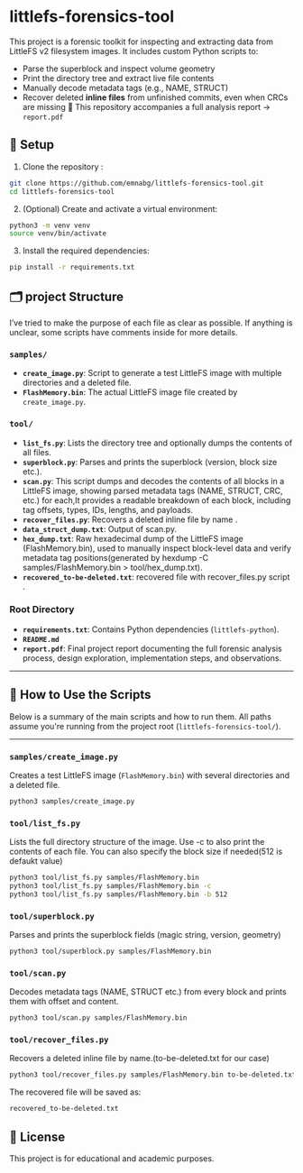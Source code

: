 # littlefs-forensics-tool
This project is a forensic toolkit for inspecting and extracting data from LittleFS v2 filesystem images. It includes custom Python scripts to:

- Parse the superblock and inspect volume geometry
- Print the directory tree and extract live file contents
- Manually decode metadata tags (e.g., NAME, STRUCT)
- Recover deleted **inline files** from unfinished commits, even when CRCs are missing
📘 This repository accompanies a full  analysis report → `report.pdf`

## 🚀 Setup

1. Clone the repository :

```bash
git clone https://github.com/emnabg/littlefs-forensics-tool.git
cd littlefs-forensics-tool
```
2. (Optional) Create and activate a virtual environment:
```bash
python3 -m venv venv
source venv/bin/activate
```
3. Install the required dependencies:
```bash
pip install -r requirements.txt
```

## 🗂️ project Structure

I’ve tried to make the purpose of each file as clear as possible. If anything is unclear, some scripts have comments inside for more details.

### `samples/`

- **`create_image.py`**: Script to generate a test LittleFS image with multiple directories and a deleted file.
- **`FlashMemory.bin`**: The actual LittleFS image file created by `create_image.py`.

### `tool/`

- **`list_fs.py`**: Lists the directory tree and optionally dumps the contents of all files.
- **`superblock.py`**: Parses and prints the superblock (version, block size etc.).
- **`scan.py`**: This script dumps and decodes the contents of all blocks in a LittleFS image, showing parsed metadata tags (NAME, STRUCT, CRC, etc.) for each,It provides a readable breakdown of each block, including tag offsets, types, IDs, lengths, and payloads.
- **`recover_files.py`**: Recovers a deleted inline file by name .
- **`data_struct_dump.txt`**: Output of scan.py.
- **`hex_dump.txt`**: Raw hexadecimal dump of the LittleFS image (FlashMemory.bin), used to manually inspect block-level data and verify metadata tag positions(generated by hexdump -C samples/FlashMemory.bin > tool/hex_dump.txt).
- **`recovered_to-be-deleted.txt`**: recovered file with recover_files.py script .


### Root Directory

- **`requirements.txt`**: Contains Python dependencies (`littlefs-python`).
- **`README.md`**
-  **`report.pdf`**: Final project report documenting the full forensic analysis process, design exploration, implementation steps, and observations.


---


## 🧪 How to Use the Scripts
Below is a summary of the main scripts and how to run them. All paths assume you're running from the project root (`littlefs-forensics-tool/`).

---

###  `samples/create_image.py`

Creates a test LittleFS image (`FlashMemory.bin`) with several directories and a deleted file.

```bash
python3 samples/create_image.py
```
###  `tool/list_fs.py`
Lists the full directory structure of the image. Use -c to also print the contents of each file.
You can also specify the block size if needed(512 is defaukt value)

```bash
python3 tool/list_fs.py samples/FlashMemory.bin
python3 tool/list_fs.py samples/FlashMemory.bin -c
python3 tool/list_fs.py samples/FlashMemory.bin -b 512
```
###  `tool/superblock.py`
Parses and prints the superblock fields (magic string, version, geometry)
```bash
python3 tool/superblock.py samples/FlashMemory.bin
```
###  `tool/scan.py`
Decodes metadata tags (NAME, STRUCT etc.) from every block and prints them with offset and content.
```bash
python3 tool/scan.py samples/FlashMemory.bin

```
###  `tool/recover_files.py`
Recovers a deleted inline file by name.(to-be-deleted.txt for our case)
```bash
python3 tool/recover_files.py samples/FlashMemory.bin to-be-deleted.txt
```
The recovered file will be saved as:
```bash
recovered_to-be-deleted.txt
```
## 📄 License

This project is for educational and academic purposes.
